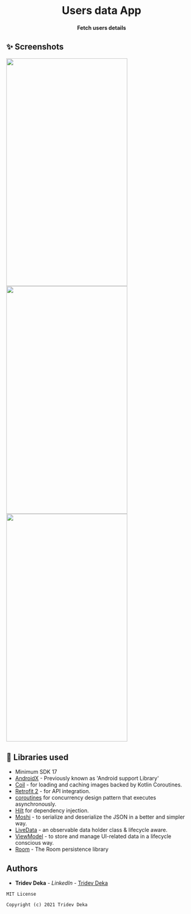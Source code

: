 <h1 align="center">Users data App</h1>
<h4 align="center">
Fetch users details
</h4>

  

## ✨ Screenshots



<img src="https://user-images.githubusercontent.com/49573131/145761726-9e01c838-4710-4389-9fd5-39585e50e65c.jpeg" width="320" height="600">          <img src="https://user-images.githubusercontent.com/49573131/145761731-0dd07e85-8e7b-4750-9b54-a674d5091a63.jpeg" width="320" height="600">          <img src="https://user-images.githubusercontent.com/49573131/145761736-dd57f5d7-c676-456a-8e1c-95a67e5092b5.jpeg" width="320" height="600">                 



## 📃 Libraries used

*   Minimum SDK 17
*   [AndroidX](https://developer.android.com/jetpack/androidx/) - Previously known as 'Android support Library'
*   [Coil](https://github.com/coil-kt/coil) - for loading and caching images backed by Kotlin Coroutines.
*   [Retrofit 2](https://github.com/square/retrofit) - for API integration. 
*   [coroutines](https://developer.android.com/kotlin/coroutines) for concurrency design pattern that executes asynchronously.
*   [Hilt](https://developer.android.com/training/dependency-injection/hilt-android) for dependency injection.
*   [Moshi](https://github.com/square/moshi) - to serialize and deserialize the JSON in a better and simpler way.
*   [LiveData](https://developer.android.com/topic/libraries/architecture/livedata) - an observable data holder class & lifecycle aware.
*   [ViewModel](https://developer.android.com/topic/libraries/architecture/viewmodel) - to store and manage UI-related data in a lifecycle conscious way.
*   [Room](https://developer.android.com/training/data-storage/room) - The Room persistence library



## Authors

* **Tridev Deka** - *LinkedIn* - [Tridev Deka](https://www.linkedin.com/in/tridev-deka/)

```
MIT License

Copyright (c) 2021 Tridev Deka
```
